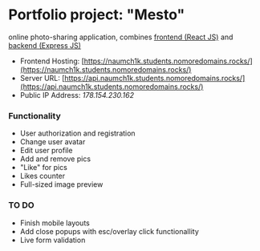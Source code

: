 # Portfolio project: "Mesto"

online photo-sharing application, combines [frontend (React JS)](https://github.com/naumch1k/react-mesto-auth) and [backend (Express JS)](https://github.com/naumch1k/express-mesto)

* Frontend Hosting: [https://naumch1k.students.nomoredomains.rocks/](https://naumch1k.students.nomoredomains.rocks/)
* Server URL: [https://api.naumch1k.students.nomoredomains.rocks/](https://api.naumch1k.students.nomoredomains.rocks/)
* Public IP Address: *178.154.230.162*


### Functionality
* User authorization and registration
* Change user avatar
* Edit user profile
* Add and remove pics
* "Like" for pics
* Likes counter
* Full-sized image preview

### TO DO
* Finish mobile layouts
* Add close popups with esc/overlay click functionallity
* Live form validation
